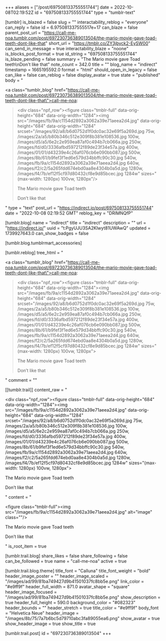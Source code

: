 +++
aliases = ["/post/697508133755551744"]
date = 2022-10-08T02:19:52Z
id = "697508133755551744"
type = "tumblr-text"

[tumblr]
is_blazed = false
slug = ""
interactability_reblog = "everyone"
can_reply = false
id = 6.975081337555517e+17
can_blaze = false
parent_post_url = "https://call-me-noa.tumblr.com/post/697230736389013504/the-mario-movie-gave-toad-teeth-dont-like-that"
short_url = "https://tmblr.co/ZY3jbyck2-EySW00"
can_send_in_message = true
interactability_blaze = "noone"
is_blocks_post_format = true
id_string = "697508133755551744"
is_blaze_pending = false
summary = "The Mario movie gave Toad teeth\nDon't like that"
note_count = 342.0
title = ""
blog_name = "indirect"
timestamp = 1665195592.0
format = "html"
should_open_in_legacy = false
can_like = false
can_reblog = false
display_avatar = true
state = "published"
body = "<p><a class=\"tumblr_blog\" href=\"https://call-me-noa.tumblr.com/post/697230736389013504/the-mario-movie-gave-toad-teeth-dont-like-that\">call-me-noa</a>:</p><blockquote><div class=\"npf_row\"><figure class=\"tmblr-full\" data-orig-height=\"684\" data-orig-width=\"1284\"><img src=\"/images/fb/9a/c1154d2892a3062a39e71aeea2d4.jpg\" data-orig-height=\"684\" data-orig-width=\"1284\" srcset=\"/images/92/a8/b6d0752d1f0dc0ac32e69f5a269d.jpg 75w, /images/2a/a5/b80b346c512e309f8b381e108536.jpg 100w, /images/d5/a5/6e2c2e959ea87af0c494b7cb066a.jpg 250w, /images/fd/d0/3336afbd597212f89de23f34e57a.jpg 400w, /images/01/01/d43239e4c26af076cb6e090bb087.jpg 500w, /images/8b/61/b9fef3f1ed6e579d34bbffc90c30.jpg 540w, /images/fb/9a/c1154d2892a3062a39e71aeea2d4.jpg 640w, /images/f2/c2/5a265fdd674ebd0aa8e4304b0a5d.jpg 1280w, /images/f4/7b/ef12f5cf97d80432cf8e9d85bcec.jpg 1284w\" sizes=\"(max-width: 1280px) 100vw, 1280px\"/></figure></div><p>The Mario movie gave Toad teeth</p><p>Don&rsquo;t like that</p></blockquote>"
type = "text"
post_url = "https://indirect.io/post/697508133755551744"
date = "2022-10-08 02:19:52 GMT"
reblog_key = "DRIMNQfP"

[tumblr.blog]
name = "indirect"
title = "indirect"
description = ""
url = "https://indirect.io/"
uuid = "t:PgyUJU3SA2Klwyt81UWAwQ"
updated = 1739927643.0
can_show_badges = false

[tumblr.blog.tumblrmart_accessories]

[tumblr.reblog]
tree_html = "<p><a class=\"tumblr_blog\" href=\"https://call-me-noa.tumblr.com/post/697230736389013504/the-mario-movie-gave-toad-teeth-dont-like-that\">call-me-noa</a>:</p><blockquote><div class=\"npf_row\"><figure class=\"tmblr-full\" data-orig-height=\"684\" data-orig-width=\"1284\"><img src=\"/images/fb/9a/c1154d2892a3062a39e71aeea2d4.jpg\" data-orig-height=\"684\" data-orig-width=\"1284\" srcset=\"/images/92/a8/b6d0752d1f0dc0ac32e69f5a269d.jpg 75w, /images/2a/a5/b80b346c512e309f8b381e108536.jpg 100w, /images/d5/a5/6e2c2e959ea87af0c494b7cb066a.jpg 250w, /images/fd/d0/3336afbd597212f89de23f34e57a.jpg 400w, /images/01/01/d43239e4c26af076cb6e090bb087.jpg 500w, /images/8b/61/b9fef3f1ed6e579d34bbffc90c30.jpg 540w, /images/fb/9a/c1154d2892a3062a39e71aeea2d4.jpg 640w, /images/f2/c2/5a265fdd674ebd0aa8e4304b0a5d.jpg 1280w, /images/f4/7b/ef12f5cf97d80432cf8e9d85bcec.jpg 1284w\" sizes=\"(max-width: 1280px) 100vw, 1280px\"></figure></div><p>The Mario movie gave Toad teeth</p><p>Don’t like that</p></blockquote>"
comment = ""

[[tumblr.trail]]
content_raw = "<p><div class=\"npf_row\"><figure class=\"tmblr-full\" data-orig-height=\"684\" data-orig-width=\"1284\"><img src=\"/images/fb/9a/c1154d2892a3062a39e71aeea2d4.jpg\" data-orig-height=\"684\" data-orig-width=\"1284\" srcset=\"/images/92/a8/b6d0752d1f0dc0ac32e69f5a269d.jpg 75w, /images/2a/a5/b80b346c512e309f8b381e108536.jpg 100w, /images/d5/a5/6e2c2e959ea87af0c494b7cb066a.jpg 250w, /images/fd/d0/3336afbd597212f89de23f34e57a.jpg 400w, /images/01/01/d43239e4c26af076cb6e090bb087.jpg 500w, /images/8b/61/b9fef3f1ed6e579d34bbffc90c30.jpg 540w, /images/fb/9a/c1154d2892a3062a39e71aeea2d4.jpg 640w, /images/f2/c2/5a265fdd674ebd0aa8e4304b0a5d.jpg 1280w, /images/f4/7b/ef12f5cf97d80432cf8e9d85bcec.jpg 1284w\" sizes=\"(max-width: 1280px) 100vw, 1280px\"></figure></div><p>The Mario movie gave Toad teeth</p><p>Don’t like that</p></p>"
content = "<p><figure class=\"tmblr-full\"><img src=\"/images/fb/9a/c1154d2892a3062a39e71aeea2d4.jpg\" alt=\"image\" class=\"\"/></figure><p>The Mario movie gave Toad teeth</p><p>Don&rsquo;t like that</p></p>"
is_root_item = true

[tumblr.trail.blog]
share_likes = false
share_following = false
can_be_followed = true
name = "call-me-noa"
active = true

[tumblr.trail.blog.theme]
title_font = "Calluna"
title_font_weight = "bold"
header_image_poster = ""
header_image_scaled = "/images/ad/99/81ba749427d9b41501037fc8bb5e.png"
link_color = "#e9ff9f"
header_full_width = 871.0
avatar_shape = "square"
header_image_focused = "/images/ad/99/81ba749427d9b41501037fc8bb5e.png"
show_description = true
header_full_height = 590.0
background_color = "#082323"
header_bounds = ""
header_stretch = true
title_color = "#e9ff9f"
body_font = "Helvetica Neue"
header_image = "/images/8b/75/7a7b6bc5d79710abc3fa89055ea6.png"
show_avatar = true
show_header_image = true
show_title = true

[tumblr.trail.post]
id = "697230736389013504"
+++
